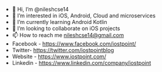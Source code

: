 - 👋 Hi, I’m @nileshcse14
- 👀 I’m interested in iOS, Android, Cloud and microservices
- 🌱 I’m currently learning Android Kotlin
- 💞️ I’m looking to collaborate on iOS projects
- 📫 How to reach me 
nileshcse14@gmail.com
-  Facebook -  https://www.facebook.com/iostpoint/
 - Twitter-  https://twitter.com/iostpointblog
 - Website -  https://www.iostpoint.com/
- Linkedin - https://www.linkedin.com/company/iostpoint

<!---
nileshcse14/nileshcse14 is a ✨ special ✨ repository because its `README.md` (this file) appears on your GitHub profile.
You can click the Preview link to take a look at your changes.
--->
